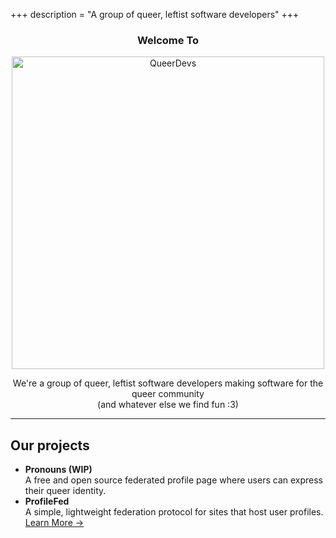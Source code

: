 +++
description = "A group of queer, leftist software developers"
+++

<center>
	<h3>Welcome To</h3>
	<img src="/img/banner.svg" alt="QueerDevs" width="500">
	<p>We're a group of queer, leftist software developers making software for the queer community<br>(and whatever else we find fun :3)</p>
</center>

---

## Our projects

- **Pronouns (WIP)** \
  A free and open source federated profile page where users can express their queer identity.
- **ProfileFed** \
  A simple, lightweight federation protocol for sites that host user profiles. \
  [Learn More &rarr;](https://gitea.elara.ws/queerdevs/profilefed)
